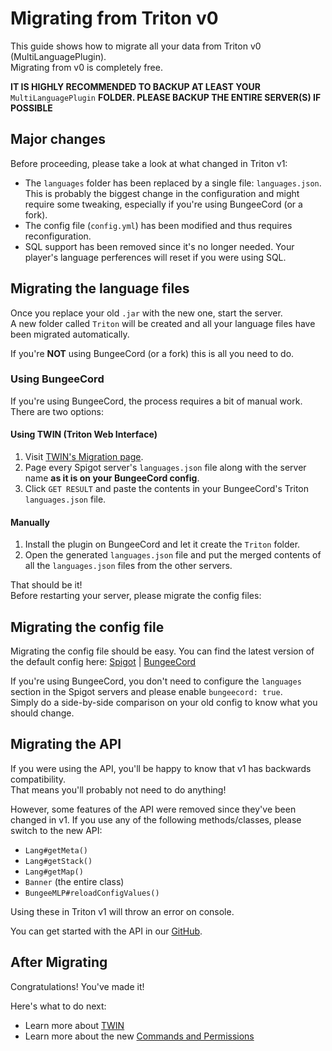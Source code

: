 # Migrating from Triton v0

This guide shows how to migrate all your data from Triton v0 (MultiLanguagePlugin).  
Migrating from v0 is completely free.

**IT IS HIGHLY RECOMMENDED TO BACKUP AT LEAST YOUR** `MultiLanguagePlugin` **FOLDER. PLEASE BACKUP THE ENTIRE SERVER(S) IF POSSIBLE**

## Major changes

Before proceeding, please take a look at what changed in Triton v1:

- The `languages` folder has been replaced by a single file: `languages.json`. This is probably the biggest change in the configuration and might require some tweaking, especially if you're using BungeeCord (or a fork).
- The config file (`config.yml`) has been modified and thus requires reconfiguration.
- SQL support has been removed since it's no longer needed. Your player's language perferences will reset if you were using SQL.

## Migrating the language files

Once you replace your old `.jar` with the new one, start the server.  
A new folder called `Triton` will be created and all your language files have been migrated automatically.

If you're **NOT** using BungeeCord (or a fork) this is all you need to do.

### Using BungeeCord

If you're using BungeeCord, the process requires a bit of manual work.  
There are two options:

#### Using TWIN (Triton Web Interface)

1. Visit [TWIN's Migration page](https://twin.rexcantor64.com/migrate).
2. Page every Spigot server's `languages.json` file along with the server name **as it is on your BungeeCord config**.
3. Click `GET RESULT` and paste the contents in your BungeeCord's Triton `languages.json` file.

#### Manually

1. Install the plugin on BungeeCord and let it create the `Triton` folder.
2. Open the generated `languages.json` file and put the merged contents of all the `languages.json` files from the other servers.

That should be it!  
Before restarting your server, please migrate the config files:

## Migrating the config file

Migrating the config file should be easy. You can find the latest version of the default config here: [Spigot](https://github.com/Rexcantor/MultiLanguagePlugin/blob/master/config.yml) | [BungeeCord](https://github.com/Rexcantor/MultiLanguagePlugin/blob/master/bungee_config.yml)

If you're using BungeeCord, you don't need to configure the `languages` section in the Spigot servers and please enable `bungeecord: true`.  
Simply do a side-by-side comparison on your old config to know what you should change.

## Migrating the API

If you were using the API, you'll be happy to know that v1 has backwards compatibility.  
That means you'll probably not need to do anything!

However, some features of the API were removed since they've been changed in v1. If you use any of the following methods/classes, please switch to the new API:

- `Lang#getMeta()`
- `Lang#getStack()`
- `Lang#getMap()`
- `Banner` (the entire class)
- `BungeeMLP#reloadConfigValues()`

Using these in Triton v1 will throw an error on console.

You can get started with the API in our [GitHub](/api).

## After Migrating

Congratulations! You've made it!

Here's what to do next:

- Learn more about [TWIN](/docs/twin)
- Learn more about the new [Commands and Permissions](/docs/commands)
